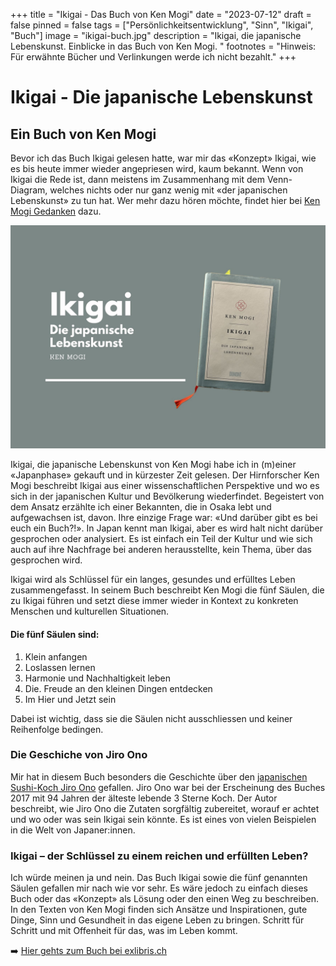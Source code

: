 +++
title = "Ikigai - Das Buch von Ken Mogi"
date = "2023-07-12"
draft = false
pinned = false
tags = ["Persönlichkeitsentwicklung", "Sinn", "Ikigai", "Buch"]
image = "ikigai-buch.jpg"
description = "Ikigai, die japanische Lebenskunst. Einblicke in das Buch von Ken Mogi. "
footnotes = "Hinweis: Für erwähnte Bücher und Verlinkungen werde ich nicht bezahlt."
+++
# Ikigai - Die japanische Lebenskunst 

## Ein Buch von Ken Mogi

Bevor ich das Buch Ikigai gelesen hatte, war mir das «Konzept» Ikigai, wie es bis heute immer wieder angepriesen wird, kaum bekannt. Wenn von Ikigai die Rede ist, dann meistens im Zusammenhang mit dem Venn-Diagram, welches nichts oder nur ganz wenig mit «der japanischen Lebenskunst» zu tun hat. Wer mehr dazu hören möchte, findet hier bei [Ken Mogi Gedanken](https://www.youtube.com/watch?v=a_2RIydy_NQ) dazu. 

![](ikigai-buch.jpg)

Ikigai, die japanische Lebenskunst von Ken Mogi habe ich in (m)einer «Japanphase» gekauft und in kürzester Zeit gelesen. Der Hirnforscher Ken Mogi beschreibt Ikigai aus einer wissenschaftlichen Perspektive und wo es sich in der japanischen Kultur und Bevölkerung wiederfindet. Begeistert von dem Ansatz erzählte ich einer Bekannten, die in Osaka lebt und aufgewachsen ist, davon. Ihre einzige Frage war: «Und darüber gibt es bei euch ein Buch?!». In Japan kennt man Ikigai, aber es wird halt nicht darüber gesprochen oder analysiert. Es ist einfach ein Teil der Kultur und wie sich auch auf ihre Nachfrage bei anderen herausstellte, kein Thema, über das gesprochen wird. 

Ikigai wird als Schlüssel für ein langes, gesundes und erfülltes Leben zusammengefasst. In seinem Buch beschreibt Ken Mogi die fünf Säulen, die zu Ikigai führen und setzt diese immer wieder in Kontext zu konkreten Menschen und kulturellen Situationen. 

#### Die fünf Säulen sind: 

1. Klein anfangen
2. Loslassen lernen
3. Harmonie und Nachhaltigkeit leben
4. Die. Freude an den kleinen Dingen entdecken
5. Im Hier und Jetzt sein

Dabei ist wichtig, dass sie die Säulen nicht ausschliessen und keiner Reihenfolge bedingen. 

### Die Geschiche von Jiro Ono

Mir hat in diesem Buch besonders die Geschichte über den [japanischen Sushi-Koch Jiro Ono](https://www.youtube.com/watch?v=8R02NE050Jk) gefallen. Jiro Ono war bei der Erscheinung des Buches 2017 mit 94 Jahren der älteste lebende 3 Sterne Koch. Der Autor beschreibt, wie Jiro Ono die Zutaten sorgfältig zubereitet, worauf er achtet und wo oder was sein Ikigai sein könnte. Es ist eines von vielen Beispielen in die Welt von Japaner:innen. 

### **Ikigai – der Schlüssel zu einem reichen und erfüllten Leben?**

Ich würde meinen ja und nein. Das Buch Ikigai sowie die fünf genannten Säulen gefallen mir nach wie vor sehr. Es wäre jedoch zu einfach dieses Buch oder das «Konzept» als Lösung oder den einen Weg zu beschreiben. In den Texten von Ken Mogi finden sich Ansätze und Inspirationen, gute Dinge, Sinn und Gesundheit in das eigene Leben zu bringen. Schritt für Schritt und mit Offenheit für das, was im Leben kommt. 

➡️ [Hier gehts zum Buch bei exlibris.ch](https://www.exlibris.ch/de/buecher-buch/deutschsprachige-buecher/ken-mogi/ikigai/id/9783832165161/)
